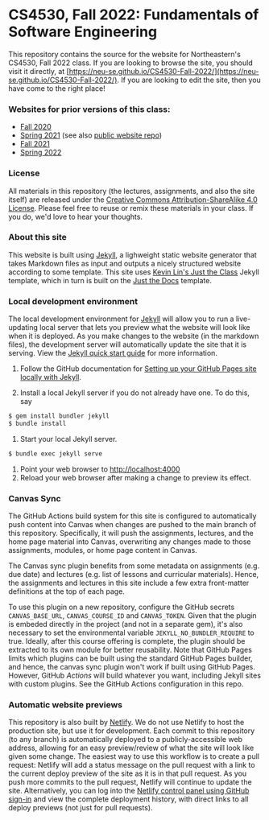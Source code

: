 # CS4530, Fall 2022: Fundamentals of Software Engineering
This repository contains the source for the website for Northeastern's CS4530, Fall 2022 class. If you are looking to browse the site, you should visit it directly, at [https://neu-se.github.io/CS4530-Fall-2022/](https://neu-se.github.io/CS4530-Fall-2022/). If you are looking to edit the site, then you have come to the right place!

### Websites for prior versions of this class:
* [Fall 2020](https://pages.github.ccs.neu.edu/CS5500-CourseMaterials/CS4530-CS5500-Fall2020/)
* [Spring 2021](https://neu-se.github.io/CS4530-CS5500-Spring-2021/) (see also [public website repo](https://github.com/neu-se/CS4530-CS5500-Spring-2021/))
* [Fall 2021](https://pages.github.ccs.neu.edu/CS4530-Fall2021/CourseWebSite/)
* [Spring 2022](https://neu-se.github.io/CS4530-Spring-2022)

### License
All materials in this repository (the lectures, assignments, and also the site itself) are released under the [Creative Commons Attribution-ShareAlike 4.0 License](https://creativecommons.org/licenses/by-sa/4.0/). Please feel free to reuse or remix these materials in your class. If you do, we'd love to hear your thoughts.

### About this site
This website is built using [Jekyll](https://jekyllrb.com), a lighweight static website generator that takes Markdown files as input and outputs a nicely structured website according to some template. This site uses [Kevin Lin's Just the Class](https://kevinl.info/just-the-class/) Jekyll template, which in turn is built on the [Just the Docs](https://pmarsceill.github.io/just-the-docs/) template.

### Local development environment

The local development environment for [Jekyll](https://jekyllrb.com) will allow you to run a live-updating local server that lets you preview what the website will look like when it is deployed. As you make changes to the website (in the markdown files), the development server will automatically update the site that it is serving. View the [Jekyll quick start guide](https://jekyllrb.com/docs/) for more information.

1. Follow the GitHub documentation for [Setting up your GitHub Pages site locally with Jekyll](https://help.github.com/en/articles/setting-up-your-github-pages-site-locally-with-jekyll).

1. Install a local Jekyll server if you do not already have one.  To do this, say
```bash
$ gem install bundler jekyll
$ bundle install
```
1. Start your local Jekyll server.
```bash
$ bundle exec jekyll serve
```
1. Point your web browser to [http://localhost:4000](http://localhost:4000)
1. Reload your web browser after making a change to preview its effect.

### Canvas Sync
The GitHub Actions build system for this site is configured to automatically push content into Canvas when changes are pushed to the main branch of this repository. Specifically, it will push the assignments, lectures, and the home page material into Canvas, overwriting any changes made to those assignments, modules, or home page content in Canvas.

The Canvas sync plugin benefits from some metadata on assignments (e.g. due date) and lectures (e.g. list of lessons and curricular materials). Hence, the assignments and lectures in this site include a few extra front-matter definitions at the top of each page.

To use this plugin on a new repository, configure the GitHub secrets `CANVAS_BASE_URL`, `CANVAS_COURSE_ID` and `CANVAS_TOKEN`. Given that the plugin is embeded directly in the project (and not in a separate gem), it's also necessary to set the environmental variable `JEKYLL_NO_BUNDLER_REQUIRE` to true. Ideally, after this course offering is complete, the plugin should be extracted to its own module for better reusability. Note that GitHub Pages limits which plugins can be built using the standard GitHub Pages builder, and hence, the canvas sync plugin won't work if built using GitHub Pages. However, GitHub *Actions* will build whatever you want, including Jekyll sites with custom plugins. See the GitHub Actions configuration in this repo.

### Automatic website previews
This repository is also built by [Netlify](https://www.netlify.com). We do not use Netlify to host the production site, but use it for development. Each commit to this repository (to any branch) is automatically deployed to a publicly-accessible web address, allowing for an easy preview/review of what the site will look like given some change. The easiest way to use this workflow is to create a pull request: Netlify will add a status message on the pull request with a link to the current deploy preview of the site as it is in that pull request. As you push more commits to the pull request, Netlify will continue to update the site. Alternatively, you can log into the [Netlify control panel using GitHub sign-in](https://app.netlify.com/sites/objective-mclean-ad778c/overview) and view the complete deployment history, with direct links to all deploy previews (not just for pull requests).
